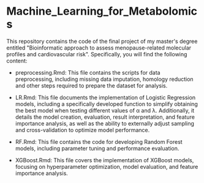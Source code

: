 # Machine_Learning_for_Metabolomics
This repository contains the code of the final project of my master's degree entitled "Bioinformatic approach to assess menopause-related molecular profiles and cardiovascular risk". Specifically, you will find the following content:

* preprocessing.Rmd: This file contains the scripts for data preprocessing, including missing data imputation, homology reduction and other steps required to prepare the dataset for analysis.

* LR.Rmd: This file documents the implementation of Logistic Regression models, including a specifically developed function to simplify obtaining the best model when testing different values of α and λ. Additionally, it details the model creation, evaluation, result interpretation, and feature importance analysis, as well as the ability to externally adjust sampling and cross-validation to optimize model performance.

* RF.Rmd: This file contains the code for developing Random Forest models, including parameter tuning and performance evaluation.

* XGBoost.Rmd: This file covers the implementation of XGBoost models, focusing on hyperparameter optimization, model evaluation, and feature importance analysis.
